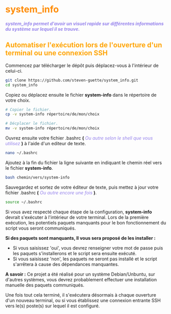 # <span style="color: darkorange;">system_info</span>

***<span style="color: #9683EC;">system_info permet d'avoir un visuel rapide sur différentes informations du système sur lequel il se trouve.</span>***

## <span style="color: orange;">Automatiser l'exécution lors de l'ouverture d'un terminal ou une connexion SSH</span>

Commencez par télécharger le dépôt puis déplacez-vous à l'intérieur de celui-ci.
``` Bash
git clone https://github.com/steven-guette/system_info.git
cd system_info
```


Copiez ou déplacez ensuite le fichier **system-info** dans le répertoire de votre choix.
``` Bash
# Copier le fichier.
cp -v system-info répertoire/de/mon/choix

# Décplacer le fichier.
mv -v system-info répertoire/de/mon/choix
```

Ouvrez ensuite votre fichier .bashrc **(** *<span style="color: #9683EC;">Ou autre selon le shell que vous utilisez</span>* **)** à l'aide d'un editeur de texte.
``` Bash
nano ~/.bashrc
```

Ajoutez à la fin du fichier la ligne suivante en indiquant le chemin réel vers le fichier **system-info**.
``` Bash
bash chemin/vers/system-info
```

Sauvegardez et sortez de votre éditeur de texte, puis mettez à jour votre fichier .bashrc **(** *<span style="color: #9683EC;">Ou autre encore une fois</span>* **)**.
``` Bash
source ~/.bashrc
```

Si vous avez respecté chaque étape de la configuration, **system-info** devrait s'exécuter à l'intérieur de votre terminal.
Lors de la première exécution, les potentiels paquets manquants pour le bon fonctionnement du script vous seront communiqués.

**Si des paquets sont manquants, ll vous sera proposé de les installer :**
- Si vous saisissez 'oui', vous devrez renseigner votre mot de passe puis les paquets s'installerons et le script sera ensuite exécuté.
- Si vous saisissez 'non', les paquets ne seront pas installé et le script s'arrêtera à cause des dépendances manquantes.

**A savoir :** Ce projet a été réalisé pour un système Debian/Unbuntu, sur d'autres systèmes, vous devrez probablement effectuer une installation manuelle des paquets communiqués.

Une fois tout cela terminé, il s'exécutera désormais à chaque ouverture d'un nouveau terminal, ou si vous établissez une connexion entrante SSH vers le(s) poste(s) sur lequel il est configuré. 




